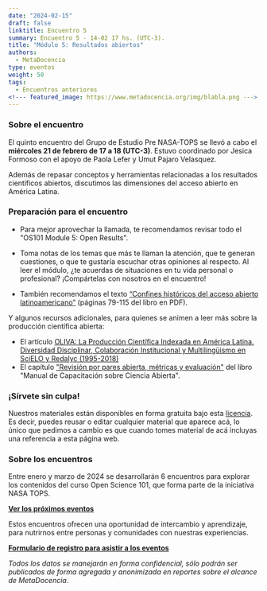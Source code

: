 ```yaml
---
date: "2024-02-15"
draft: false
linktitle: Encuentro 5
summary: Encuentro 5 - 14-02 17 hs. (UTC-3). 
title: "Módulo 5: Resultados abiertos"
authors:
  - MetaDocencia
type: eventos
weight: 50
tags:
  - Encuentros anteriores
<!--- featured_image: https://www.metadocencia.org/img/blabla.png --->
---
```


<!--- ![Grupo de Estudio Pre NASA TOPS, encuentro 1. Módulo 1: El “Ethos” de la Ciencia Abierta. Miércoles 24/01 a las 17 hs. (UTC-3). Coordina Melissa Black](https://www.metadocencia.org/img/blabla.jpg) --->

### Sobre el encuentro

El quinto encuentro del Grupo de Estudio Pre NASA-TOPS se llevó a cabo el **miércoles 21 de febrero de 17 a 18 (UTC-3)**. Estuvo coordinado por Jesica Formoso con el apoyo de Paola Lefer y Umut Pajaro Velasquez.

Además de repasar conceptos y herramientas relacionadas a los resultados científicos abiertos, discutimos las dimensiones del acceso abierto en América Latina.

<!--- ### Materiales del evento

- [Presentación](https://docs.google.com/presentation/d/blabla/edit?usp=sharing)

- [Video del encuentro](https://youtu.be/SotP_QwBDj8)--->

### Preparación para el encuentro

- Para mejor aprovechar la llamada, te recomendamos revisar todo el "OS101 Module 5: Open Results".

- Toma notas de los temas que más te llaman la atención, que te generan cuestiones, o que te gustaría escuchar otras opiniones al respecto. Al leer el módulo, ¿te acuerdas de situaciones en tu vida personal o profesional? ¡Compártelas con nosotros en el encuentro!

- También recomendamos el texto [“Confines históricos del acceso abierto latinoamericano”](https://www.clacso.org/wp-content/uploads/2022/01/Conocimiento-abierto.pdf#V6_Conocimiento%20abierto%20en%20Am%E9rica%20Latina.indd%3A.115367%3A191974) (páginas 79-115 del libro en PDF).

Y algunos recursos adicionales, para quienes se animen a leer más sobre la producción científica abierta:
- El artículo [OLIVA: La Producción Científica Indexada en América Latina. Diversidad Disciplinar, Colaboración Institucional y Multilingüismo en SciELO y Redalyc (1995-2018)](https://www.scielo.br/j/dados/a/XxLf5wmZBw97k8yGdbvGDvh/?lang=es#)
- El capítulo ["Revisión por pares abierta, métricas y evaluación"](https://open-science-training-handbook.github.io/Open-Science-Training-Handbook_ES//02OpenScienceBasics/08OpenPeerReviewMetricsAndEvaluation.html) del libro "Manual de Capacitación sobre Ciencia Abierta".


### ¡Sírvete sin culpa!

Nuestros materiales están disponibles en forma gratuita bajo esta [licencia](https://creativecommons.org/licenses/by/4.0/deed.es). Es decir, puedes reusar o editar cualquier material que aparece acá, lo único que pedimos a cambio es que cuando tomes material de acá incluyas una referencia a esta página web.

### Sobre los encuentros

Entre enero y marzo de 2024 se desarrollarán 6 encuentros para explorar los contenidos del curso Open Science 101, que forma parte de la iniciativa NASA TOPS. 

**[Ver los próximos eventos](https://www.metadocencia.org/eventos)**

Estos encuentros ofrecen una oportunidad de intercambio y aprendizaje, para nutrirnos entre personas y comunidades con nuestras experiencias.

**[Formulario de registro para asistir a los eventos](https://docs.google.com/forms/d/e/1FAIpQLSeNC5FAkHDNwvqJr0419ddccLsru7c38EttgbjOw6ar-x84-Q/viewform)**

*Todos los datos se manejarán en forma confidencial, sólo podrán ser publicados de forma agregada y anonimizada en reportes sobre el alcance de MetaDocencia.*
